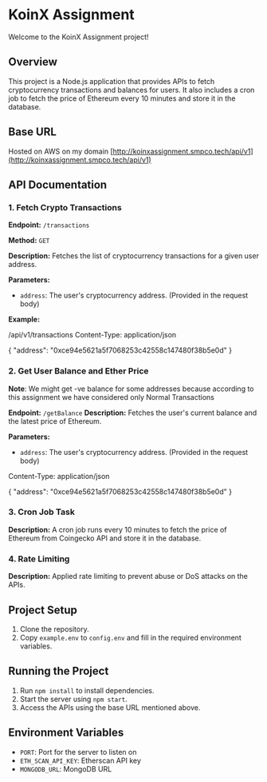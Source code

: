 # KoinX Assignment

Welcome to the KoinX Assignment project!

## Overview

This project is a Node.js application that provides APIs to fetch cryptocurrency transactions and balances for users. It also includes a cron job to fetch the price of Ethereum every 10 minutes and store it in the database.

## Base URL

Hosted on AWS on my domain [http://koinxassignment.smpco.tech/api/v1](http://koinxassignment.smpco.tech/api/v1)

## API Documentation

### 1. Fetch Crypto Transactions

**Endpoint:** `/transactions`

**Method:** `GET`

**Description:** Fetches the list of cryptocurrency transactions for a given user address.

**Parameters:**  

- `address`: The user's cryptocurrency address. (Provided in the request body)

**Example:**

 /api/v1/transactions
Content-Type: application/json

{
    "address": "0xce94e5621a5f7068253c42558c147480f38b5e0d"
}


### 2. Get User Balance and Ether Price

**Note**: We might get -ve balance for some addresses because according to this assignment we have considered only Normal Transactions

**Endpoint:** `/getBalance`
**Description:** Fetches the user's current balance and the latest price of Ethereum.

**Parameters:**  

- `address`: The user's cryptocurrency address. (Provided in the request body)

Content-Type: application/json

{
    "address": "0xce94e5621a5f7068253c42558c147480f38b5e0d"
}

### 3. Cron Job Task 
**Description:** A cron job runs every 10 minutes to fetch the price of Ethereum from Coingecko API and store it in the database.

### 4. Rate Limiting
**Description:** Applied rate limiting to prevent abuse or DoS attacks on the APIs.

## Project Setup

1. Clone the repository.
2. Copy `example.env` to `config.env` and fill in the required environment variables.

## Running the Project

1. Run `npm install` to install dependencies.
2. Start the server using `npm start`.
3. Access the APIs using the base URL mentioned above.

## Environment Variables

- `PORT`: Port for the server to listen on
- `ETH_SCAN_API_KEY`: Etherscan API key
- `MONGODB_URL`: MongoDB URL